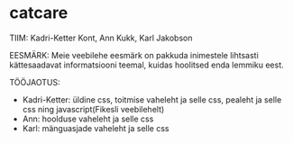 # catcare
TIIM:
Kadri-Ketter Kont, Ann Kukk, Karl Jakobson

EESMÄRK:
Meie veebilehe eesmärk on pakkuda inimestele lihtsasti kättesaadavat informatsiooni teemal, kuidas hoolitsed enda lemmiku eest.

TÖÖJAOTUS:
- Kadri-Ketter: üldine css, toitmise vaheleht ja selle css, pealeht ja selle css ning javascript(Fikesli veebilehelt)
- Ann: hoolduse vaheleht ja selle css
- Karl: mänguasjade vaheleht ja selle css
